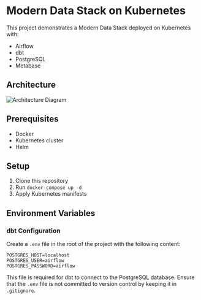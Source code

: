 # Modern Data Stack on Kubernetes

This project demonstrates a Modern Data Stack deployed on Kubernetes with:
- Airflow
- dbt
- PostgreSQL
- Metabase

## Architecture

![Architecture Diagram](architecture.png)

## Prerequisites
- Docker
- Kubernetes cluster
- Helm

## Setup
1. Clone this repository
2. Run `docker-compose up -d`
3. Apply Kubernetes manifests

## Environment Variables

### dbt Configuration
Create a `.env` file in the root of the project with the following content:

```
POSTGRES_HOST=localhost
POSTGRES_USER=airflow
POSTGRES_PASSWORD=airflow
```

This file is required for dbt to connect to the PostgreSQL database. Ensure that the `.env` file is not committed to version control by keeping it in `.gitignore`.
